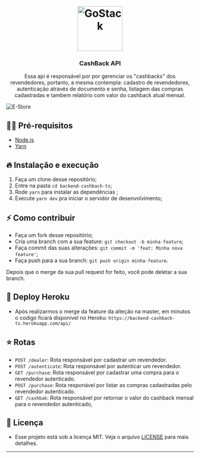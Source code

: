 <h1 align="center">
  <img alt="GoStack" src="https://image.flaticon.com/icons/svg/2037/2037427.svg" width="120px" />
</h1>

<h3 align="center">
  CashBack API
</h3>

<p align="center">Essa api é responsável por por gerenciar os "cashbacks" dos revendedores, portanto, a mesma contempla: cadastro de revendedores, autenticação através de documento e senha, listagem das compras cadastradas e tambem relatório com valor do cashback atual mensal.</p>


![E-Store](http://img.shields.io/badge/E.store-1.0.0-blue)


## ✋🏻 Pré-requisitos

- [Node.js](https://nodejs.org/en/)
- [Yarn](https://yarnpkg.com/pt-BR/docs/install)

## 🔥 Instalação e execução

1. Faça um clone desse repositório;
2. Entre na pasta `cd backend-cashback-ts`;
3. Rode `yarn` para instalar as dependências ;
4. Execute `yarn dev` pra iniciar o servidor de desenvolvimento;

## ⚡️ Como contribuir

- Faça um fork desse repositório;
- Cria uma branch com a sua feature: `git checkout -b minha-feature`;
- Faça commit das suas alterações: `git commit -m 'feat: Minha nova feature'`;
- Faça push para a sua branch: `git push origin minha-feature`.

Depois que o merge da sua pull request for feito, você pode deletar a sua branch.

## 🚀 Deploy Heroku

- Após realizarmos o merge da feature da alteção na master, em minutos o codigo ficará disponivel no Heroku:
`https://backend-cashback-ts.herokuapp.com/api/`

## ⭐ Rotas

- `POST /dealer`: Rota responsável por cadastrar um revendedor.
- `POST /autenticate`: Rota responsável por autenticar um revendedor.
- `GET /purchase`: Rota responsável por cadastrar uma compra para o revendedor autenticado.
- `POST /purchase`: Rota responável por listar as compras cadastradas pelo revendedor autenticado.
- `GET /cashbak`: Rota responsável por retornar o valor do cashback mensal para o revendedor autenticado,

## 📝 Licença

- Esse projeto está sob a licença MIT. Veja o arquivo [LICENSE](LICENSE.md) para mais detalhes.
---